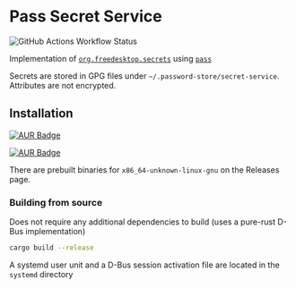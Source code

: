 # Pass Secret Service

![GitHub Actions Workflow Status](https://img.shields.io/github/actions/workflow/status/grimsteel/pass-secret-service/release.yml?style=for-the-badge&logo=github)

Implementation of [`org.freedesktop.secrets`](https://specifications.freedesktop.org/secret-service-spec/latest/) using [`pass`](https://www.passwordstore.org/)

Secrets are stored in GPG files under `~/.password-store/secret-service`. Attributes are not encrypted.

## Installation

[![AUR Badge](https://img.shields.io/aur/version/pass-secret-service-bin?style=for-the-badge&logo=archlinux&label=AUR:%20BIN)](https://aur.archlinux.org/packages/pass-secret-service-bin)

[![AUR Badge](https://img.shields.io/aur/version/pass-secret-service-git?style=for-the-badge&logo=archlinux&label=AUR:%20GIT)](https://aur.archlinux.org/packages/pass-secret-service-git)

There are prebuilt binaries for `x86_64-unknown-linux-gnu` on the Releases page.

### Building from source

Does not require any additional dependencies to build (uses a pure-rust D-Bus implementation)

```sh
cargo build --release
```

A systemd user unit and a D-Bus session activation file are located in the `systemd` directory
